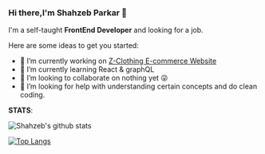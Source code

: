 ### Hi there,I'm Shahzeb Parkar 👋

I'm a self-taught **FrontEnd Developer** and looking for a job.

Here are some ideas to get you started:

- 🔭 I’m currently working on [Z-Clothing E-commerce Website](https://z-clothing.herokuapp.com/)
- 🌱 I’m currently learning React & graphQL
- 👯 I’m looking to collaborate on nothing yet 😜
- 🤔 I’m looking for help with  understanding certain concepts and do clean coding.


**STATS**:

![Shahzeb's github stats](https://github-readme-stats.vercel.app/api?username=shahzebgit&show_icons=true&theme=tokyonight) <br>

[![Top Langs](https://github-readme-stats.vercel.app/api/top-langs/?username=shahzebgit&theme=tokyonight)](https://github.com/anuraghazra/github-readme-stats)

<!--
**shahzebgit/shahzebgit** is a ✨ _special_ ✨ repository because its `README.md` (this file) appears on your GitHub profile.


- 💬 Ask me about ...
- 📫 How to reach me: ...
- 😄 Pronouns: ...
- ⚡ Fun fact: ...
-->
